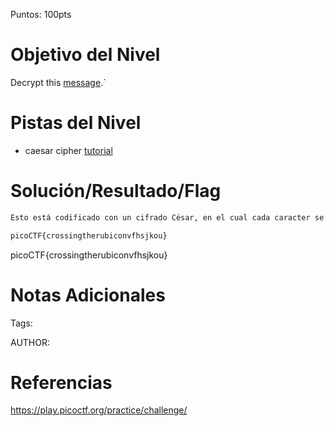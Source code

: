Puntos: 100pts
# Objetivo del Nivel

Decrypt this [message](https://jupiter.challenges.picoctf.org/static/49f31c8f17817dc2d367428c9e5ab0bc/ciphertext).`
# Pistas del Nivel
- caesar cipher [tutorial](https://learncryptography.com/classical-encryption/caesar-cipher)
# Solución/Resultado/Flag

```bash
Esto está codificado con un cifrado César, en el cual cada caracter se desplaza un número de veces en el alfabeto. Simplemente inserta la bandera del archivo en una herramienta en línea como Cryptii y cambia el valor desplazado hasta que el texto plano se convierta en un mensaje coherente.

picoCTF{crossingtherubiconvfhsjkou}
```

picoCTF{crossingtherubiconvfhsjkou}
# Notas Adicionales

Tags:

AUTHOR:
# Referencias

https://play.picoctf.org/practice/challenge/